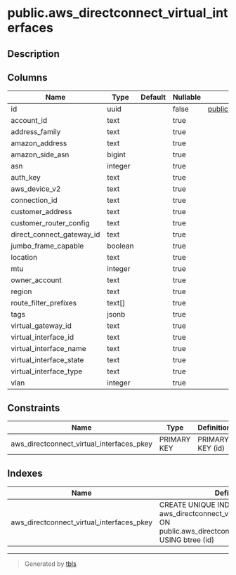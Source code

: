# public.aws_directconnect_virtual_interfaces

## Description

## Columns

| Name | Type | Default | Nullable | Children | Parents | Comment |
| ---- | ---- | ------- | -------- | -------- | ------- | ------- |
| id | uuid |  | false | [public.aws_directconnect_virtual_interface_bgp_peers](public.aws_directconnect_virtual_interface_bgp_peers.md) |  |  |
| account_id | text |  | true |  |  |  |
| address_family | text |  | true |  |  |  |
| amazon_address | text |  | true |  |  |  |
| amazon_side_asn | bigint |  | true |  |  |  |
| asn | integer |  | true |  |  |  |
| auth_key | text |  | true |  |  |  |
| aws_device_v2 | text |  | true |  |  |  |
| connection_id | text |  | true |  |  |  |
| customer_address | text |  | true |  |  |  |
| customer_router_config | text |  | true |  |  |  |
| direct_connect_gateway_id | text |  | true |  |  |  |
| jumbo_frame_capable | boolean |  | true |  |  |  |
| location | text |  | true |  |  |  |
| mtu | integer |  | true |  |  |  |
| owner_account | text |  | true |  |  |  |
| region | text |  | true |  |  |  |
| route_filter_prefixes | text[] |  | true |  |  |  |
| tags | jsonb |  | true |  |  |  |
| virtual_gateway_id | text |  | true |  |  |  |
| virtual_interface_id | text |  | true |  |  |  |
| virtual_interface_name | text |  | true |  |  |  |
| virtual_interface_state | text |  | true |  |  |  |
| virtual_interface_type | text |  | true |  |  |  |
| vlan | integer |  | true |  |  |  |

## Constraints

| Name | Type | Definition |
| ---- | ---- | ---------- |
| aws_directconnect_virtual_interfaces_pkey | PRIMARY KEY | PRIMARY KEY (id) |

## Indexes

| Name | Definition |
| ---- | ---------- |
| aws_directconnect_virtual_interfaces_pkey | CREATE UNIQUE INDEX aws_directconnect_virtual_interfaces_pkey ON public.aws_directconnect_virtual_interfaces USING btree (id) |

---

> Generated by [tbls](https://github.com/k1LoW/tbls)
